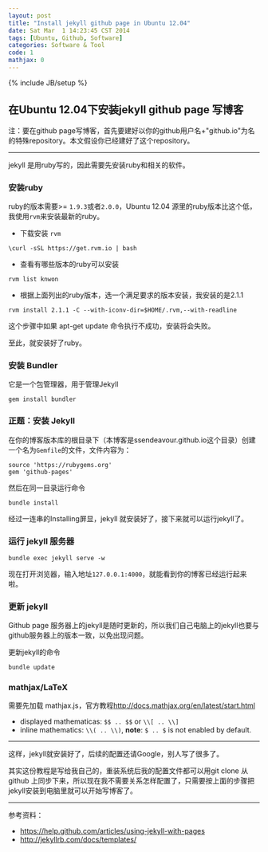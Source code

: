 ```yaml
---
layout: post
title: "Install jekyll github page in Ubuntu 12.04"
date: Sat Mar  1 14:23:45 CST 2014
tags: [Ubuntu, Github, Software]
categories: Software & Tool
code: 1
mathjax: 0
---
```

{% include JB/setup %}

在Ubuntu 12.04下安装jekyll github page 写博客
---

注：要在github page写博客，首先要建好以你的github用户名+"github.io"为名的特殊repository。本文假设你已经建好了这个repository。

---
jekyll 是用ruby写的，因此需要先安装ruby和相关的软件。


### 安装ruby

ruby的版本需要>= `1.9.3`或者`2.0.0`，Ubuntu 12.04 源里的ruby版本比这个低，我使用`rvm`来安装最新的ruby。

- 下载安装 `rvm`

~~~
\curl -sSL https://get.rvm.io | bash
~~~

- 查看有哪些版本的ruby可以安装

~~~
rvm list knwon
~~~

- 根据上面列出的ruby版本，选一个满足要求的版本安装，我安装的是2.1.1

~~~
rvm install 2.1.1 -C --with-iconv-dir=$HOME/.rvm,--with-readline
~~~

这个步骤中如果 apt-get update 命令执行不成功，安装将会失败。

至此，就安装好了ruby。

### 安装 Bundler

它是一个包管理器，用于管理Jekyll

~~~
gem install bundler
~~~

### 正题：安装 Jekyll

在你的博客版本库的根目录下（本博客是ssendeavour.github.io这个目录）创建一个名为`Gemfile`的文件，文件内容为：

~~~
source 'https://rubygems.org'
gem 'github-pages'
~~~

然后在同一目录运行命令

~~~
bundle install
~~~

经过一连串的Installing屏显，jekyll 就安装好了，接下来就可以运行jekyll了。

### 运行 jekyll 服务器

~~~
bundle exec jekyll serve -w
~~~

现在打开浏览器，输入地址`127.0.0.1:4000`，就能看到你的博客已经运行起来啦。

### 更新 jekyll
Github page 服务器上的jekyll是随时更新的，所以我们自己电脑上的jekyll也要与github服务器上的版本一致，以免出现问题。

更新jekyll的命令

~~~
bundle update
~~~

### mathjax/LaTeX

需要先加载 mathjax.js，官方教程<http://docs.mathjax.org/en/latest/start.html>

- displayed mathematicas: `$$ .. $$` or `\\[ .. \\]`
- inline mathematics: `\\( .. \\)`, **note**: `$ .. $` is not enabled by default.

-------

这样，jekyll就安装好了，后续的配置还请Google，别人写了很多了。

其实这份教程是写给我自己的，重装系统后我的配置文件都可以用git clone 从github 上同步下来，所以现在我不需要关系怎样配置了，只需要按上面的步骤把jekyll安装到电脑里就可以开始写博客了。

---
参考资料：
- <https://help.github.com/articles/using-jekyll-with-pages>
- <http://jekyllrb.com/docs/templates/>
